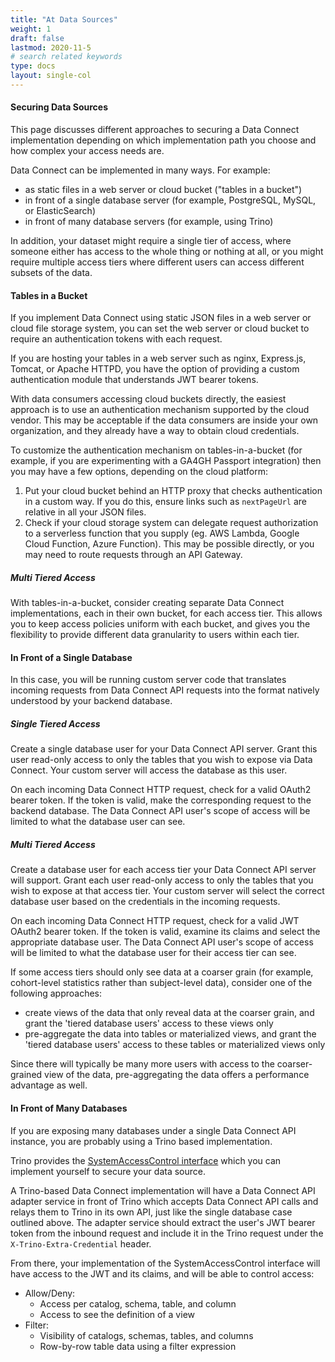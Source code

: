 ```yaml
---
title: "At Data Sources"
weight: 1
draft: false
lastmod: 2020-11-5
# search related keywords
type: docs
layout: single-col
---
```

#### Securing Data Sources

This page discusses different approaches to securing a Data Connect implementation depending on which implementation path you choose and how complex your access needs are.

Data Connect can be implemented in many ways.  For example:

* as static files in a web server or cloud bucket ("tables in a bucket")
* in front of a single database server (for example, PostgreSQL, MySQL, or ElasticSearch)
* in front of many database servers (for example, using Trino)

In addition, your dataset might require a single tier of access, where someone either has access to the whole thing or nothing at all, or you might require multiple access tiers where different users can access different subsets of the data.

#### Tables in a Bucket

If you implement Data Connect using static JSON files in a web server or cloud file storage system, you can set the web server or cloud bucket to require an authentication tokens with each request.

If you are hosting your tables in a web server such as nginx, Express.js, Tomcat, or Apache HTTPD, you have the option of providing a custom authentication module that understands JWT bearer tokens.

With data consumers accessing cloud buckets directly, the easiest approach is to use an authentication mechanism supported by the cloud vendor. This may be acceptable if the data consumers are inside your own organization, and they already have a way to obtain cloud credentials.

To customize the authentication mechanism on tables-in-a-bucket (for example, if you are experimenting with a GA4GH Passport integration) then you may have a few options, depending on the cloud platform:

1. Put your cloud bucket behind an HTTP proxy that checks authentication in a custom way. If you do this, ensure links such as `nextPageUrl` are relative in all your JSON files.
1. Check if your cloud storage system can delegate request authorization to a serverless function that you supply (eg. AWS Lambda, Google Cloud Function, Azure Function). This may be possible directly, or you may need to route requests through an API Gateway.

##### Multi Tiered Access

With tables-in-a-bucket, consider creating separate Data Connect implementations, each in their own bucket, for each access tier. This allows you to keep access policies uniform with each bucket, and gives you the flexibility to provide different data granularity to users within each tier. 

#### In Front of a Single Database

In this case, you will be running custom server code that translates incoming requests from Data Connect API requests into the format natively understood by your backend database.

##### Single Tiered Access

Create a single database user for your Data Connect API server. Grant this user read-only access to only the tables that you wish to expose via Data Connect. Your custom server will access the database as this user.

On each incoming Data Connect HTTP request, check for a valid OAuth2 bearer token. If the token is valid, make the corresponding request to the backend database. The Data Connect API user's scope of access will be limited to what the database user can see.

##### Multi Tiered Access

Create a database user for each access tier your Data Connect API server will support. Grant each user read-only access to only the tables that you wish to expose at that access tier. Your custom server will select the correct database user based on the credentials in the incoming requests.

On each incoming Data Connect HTTP request, check for a valid JWT OAuth2 bearer token. If the token is valid, examine its claims and select the appropriate database user. The Data Connect API user's scope of access will be limited to what the database user for their access tier can see.

If some access tiers should only see data at a coarser grain (for example, cohort-level statistics rather than subject-level data), consider one of the following approaches:

* create views of the data that only reveal data at the coarser grain, and grant the 'tiered database users' access to these views only
* pre-aggregate the data into tables or materialized views, and grant the 'tiered database users' access to these tables or materialized views only

Since there will typically be many more users with access to the coarser-grained view of the data, pre-aggregating the data offers a performance advantage as well.

#### In Front of Many Databases

If you are exposing many databases under a single Data Connect API instance, you are probably using a Trino based implementation.

Trino provides the [SystemAccessControl interface](https://github.com/trinodb/trino/blob/master/core/trino-spi/src/main/java/io/trino/spi/security/SystemAccessControl.java) which you can implement yourself to secure your data source.

A Trino-based Data Connect implementation will have a Data Connect API adapter service in front of Trino which accepts Data Connect API calls and relays them to Trino in its own API, just like the single database case outlined above. The adapter service should extract the user's JWT bearer token from the inbound request and include it in the Trino request under the `X-Trino-Extra-Credential` header.

From there, your implementation of the SystemAccessControl interface will have access to the JWT and its claims, and will be able to control access:

* Allow/Deny:
  * Access per catalog, schema, table, and column
  * Access to see the definition of a view
* Filter:
  * Visibility of catalogs, schemas, tables, and columns
  * Row-by-row table data using a filter expression
